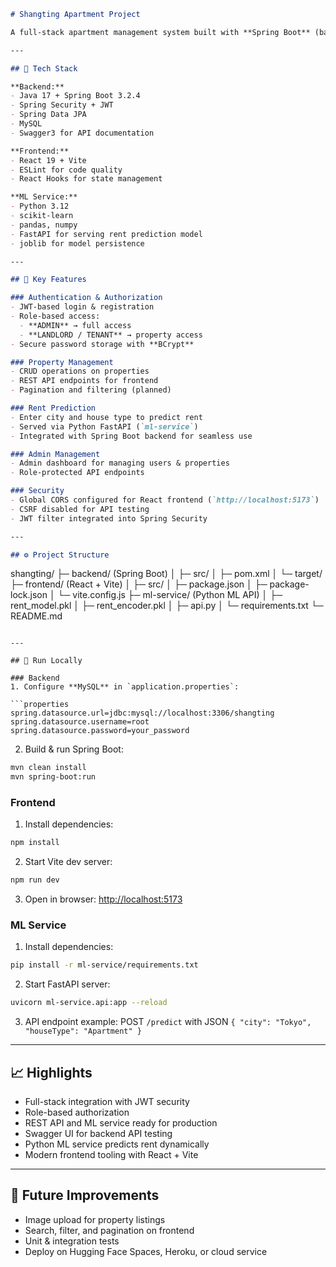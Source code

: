 ```markdown
# Shangting Apartment Project

A full-stack apartment management system built with **Spring Boot** (backend), **React + Vite** (frontend), and a **Python ML service** for rent prediction. Demonstrates JWT authentication, role-based access, REST APIs, and full-stack integration.

---

## 🧩 Tech Stack

**Backend:**
- Java 17 + Spring Boot 3.2.4
- Spring Security + JWT
- Spring Data JPA
- MySQL
- Swagger3 for API documentation

**Frontend:**
- React 19 + Vite
- ESLint for code quality
- React Hooks for state management

**ML Service:**
- Python 3.12
- scikit-learn
- pandas, numpy
- FastAPI for serving rent prediction model
- joblib for model persistence

---

## 🔑 Key Features

### Authentication & Authorization
- JWT-based login & registration
- Role-based access:
  - **ADMIN** → full access
  - **LANDLORD / TENANT** → property access
- Secure password storage with **BCrypt**

### Property Management
- CRUD operations on properties
- REST API endpoints for frontend
- Pagination and filtering (planned)

### Rent Prediction
- Enter city and house type to predict rent
- Served via Python FastAPI (`ml-service`)
- Integrated with Spring Boot backend for seamless use

### Admin Management
- Admin dashboard for managing users & properties
- Role-protected API endpoints

### Security
- Global CORS configured for React frontend (`http://localhost:5173`)
- CSRF disabled for API testing
- JWT filter integrated into Spring Security

---

## ⚙️ Project Structure

```

shangting/
├─ backend/ (Spring Boot)
│  ├─ src/
│  ├─ pom.xml
│  └─ target/
├─ frontend/ (React + Vite)
│  ├─ src/
│  ├─ package.json
│  ├─ package-lock.json
│  └─ vite.config.js
├─ ml-service/ (Python ML API)
│  ├─ rent_model.pkl
│  ├─ rent_encoder.pkl
│  ├─ api.py
│  └─ requirements.txt
└─ README.md

````

---

## 🚀 Run Locally

### Backend
1. Configure **MySQL** in `application.properties`:

```properties
spring.datasource.url=jdbc:mysql://localhost:3306/shangting
spring.datasource.username=root
spring.datasource.password=your_password
````

2. Build & run Spring Boot:

```bash
mvn clean install
mvn spring-boot:run
```

### Frontend

1. Install dependencies:

```bash
npm install
```

2. Start Vite dev server:

```bash
npm run dev
```

3. Open in browser: [http://localhost:5173](http://localhost:5173)

### ML Service

1. Install dependencies:

```bash
pip install -r ml-service/requirements.txt
```

2. Start FastAPI server:

```bash
uvicorn ml-service.api:app --reload
```

3. API endpoint example: POST `/predict` with JSON `{ "city": "Tokyo", "houseType": "Apartment" }`

---

## 📈 Highlights

* Full-stack integration with JWT security
* Role-based authorization
* REST API and ML service ready for production
* Swagger UI for backend API testing
* Python ML service predicts rent dynamically
* Modern frontend tooling with React + Vite

---

## 🔮 Future Improvements

* Image upload for property listings
* Search, filter, and pagination on frontend
* Unit & integration tests
* Deploy on Hugging Face Spaces, Heroku, or cloud service

```

